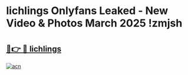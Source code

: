 # lichlings Onlyfans Leaked - New Video & Photos March 2025 !zmjsh

# <h2><a href="https://x5fvrs.iuczelnia.edu.pl?title=lichlings&ref=zmjsh">🔗👉 🔴 lichlings</a></h2>

[![acn](https://github.com/user-attachments/assets/0f9c940e-d8b0-45ae-aac7-cd30a18b3e1c)](https://x5fvrs.iuczelnia.edu.pl?title=lichlings&ref=zmjsh)

